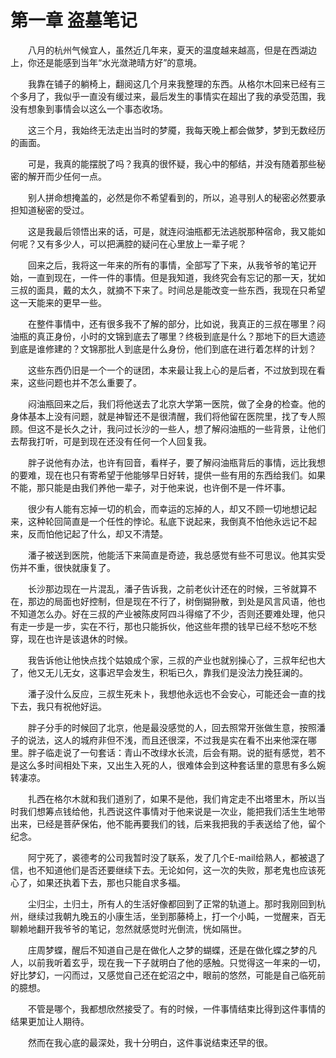 # 第一章 盗墓笔记


　　八月的杭州气候宜人，虽然近几年来，夏天的温度越来越高，但是在西湖边上，你还是能感到当年“水光潋滟晴方好”的意境。

　　我靠在铺子的躺椅上，翻阅这几个月来我整理的东西。从格尔木回来已经有三个多月了，我似乎一直没有缓过来，最后发生的事情实在超出了我的承受范围，我没有想象到事情会以这么一个事态收场。

　　这三个月，我始终无法走出当时的梦魇，我每天晚上都会做梦，梦到无数经历的画面。

　　可是，我真的能摆脱了吗？我真的很怀疑，我心中的郁结，并没有随着那些秘密的解开而少任何一点。

　　别人拼命想掩盖的，必然是你不希望看到的，所以，追寻别人的秘密必然要承担知道秘密的受过。

　　这是我最后领悟出来的话，可是，就连闷油瓶都无法逃脱那种宿命，我又能如何呢？又有多少人，可以把满腔的疑问在心里放上一辈子呢？

　　回来之后，我将这一年来的所有的事情，全部写了下来，从我爷爷的笔记开始，一直到现在，一件一件的事情。但是我知道，我终究会有忘记的那一天，犹如三叔的面具，戴的太久，就摘不下来了。时间总是能改变一些东西，我现在只希望这一天能来的更早一些。

　　在整件事情中，还有很多我不了解的部分，比如说，我真正的三叔在哪里？闷油瓶的真正身份，小时的文锦到底去了哪里？终极到底是什么？那地下的巨大遗迹到底是谁修建的？文锦那批人到底是什么身份，他们到底在进行着怎样的计划？

　　这些东西仍旧是一个一个的谜团，本来最让我上心的是后者，不过放到现在看来，这些问题也并不怎么重要了。

　　闷油瓶回来之后，我们将他送去了北京大学第一医院，做了全身的检查。他的身体基本上没有问题，就是神智还不是很清醒，我们将他留在医院里，找了专人照顾。但这不是长久之计，我问过长沙的一些人，想了解闷油瓶的一些背景，让他们去帮我打听，可是到现在还没有任何一个人回复我。

　　胖子说他有办法，也许有回音，看样子，要了解闷油瓶背后的事情，远比我想的要难，现在也只有寄希望于他能够早日好转，提供一些有用的东西给我们。如果不能，那只能是由我们养他一辈子，对于他来说，也许倒不是一件坏事。

　　很少有人能有忘掉一切的机会，而幸运的忘掉的人，却又不顾一切地想记起来，这种轮回简直是一个任性的悖论。私底下说起来，我倒真不怕他永远记不起来，反而怕他记起了什么，却又不清楚。

　　潘子被送到医院，他能活下来简直是奇迹，我总感觉有些不可思议。他其实受伤并不重，很快就康复了。

　　长沙那边现在一片混乱，潘子告诉我，之前老伙计还在的时候，三爷就算不在，那边的局面也好控制，但是现在不行了，树倒猢狲散，到处是风言风语，他也不知道怎么办。好在三叔的产业被陈皮阿四斗得缩了不少，否则还要难处理，他只有走一步是一步，实在不行，那也只能拆伙，他这些年攒的钱早已经不愁吃不愁穿，现在也许是该退休的时候。

　　我告诉他让他快点找个姑娘成个家，三叔的产业也就别操心了，三叔年纪也大了，他又无儿无女，这事迟早会发生，积垢已久，靠我们是没法力挽狂澜的。

　　潘子没什么反应，三叔生死未卜，我想他永远也不会安心，可能还会一直的找下去，我只有祝他好运。

　　胖子分手的时候回了北京，他是最没感觉的人，回去照常开张做生意，按照潘子的说法，这人的城府非但不浅，而且还很深，不过我是实在看不出来他深在哪里。胖子临走说了一句套话：青山不改绿水长流，后会有期。说的挺有感觉，若不是这么多时间相处下来，又出生入死的人，很难体会到这种套话里的意思有多么婉转凄凉。

　　扎西在格尔木就和我们道别了，如果不是他，我们肯定走不出塔里木，所以当时我们想筹点钱给他，扎西说这件事情对于他来说是一次业，能把我们活生生地带出来，已经是菩萨保佑，他不能再要我们的钱，后来我把我的手表送给了他，留个纪念。

　　阿宁死了，裘德考的公司我暂时没了联系，发了几个E-mail给熟人，都被退了信，也不知道他们是否还要继续下去。无论如何，这一次的失败，那老鬼也应该死心了，如果还执着下去，那也只能自求多福。

　　尘归尘，土归土，所有人的生活好像都回到了正常的轨道上。那时我刚回到杭州，继续过我朝九晚五的小康生活，坐到那藤椅上，打一个小盹，一觉醒来，百无聊赖地翻开我爷爷的笔记，忽然就感觉时光倒流，恍如隔世。

　　庄周梦蝶，醒后不知道自己是在做化人之梦的蝴蝶，还是在做化蝶之梦的凡人，以前我听着玄乎，现在我一下子就明白了他的感触。只觉得这一年来的一切，好比梦幻，一闪而过，又感觉自己还在蛇沼之中，眼前的悠然，可能是自己临死前的臆想。

　　不管是哪个，我都想欣然接受了。有的时候，一件事情结束比得到这件事情的结果更加让人期待。

　　然而在我心底的最深处，我十分明白，这件事说结束还早的很。

